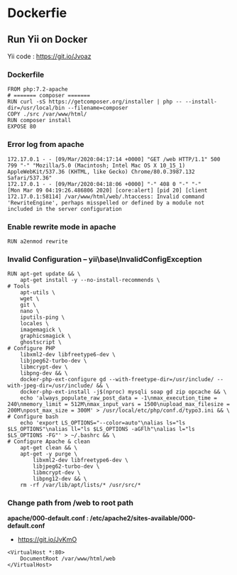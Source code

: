 # Dockerfie

## Run Yii on Docker

Yii code : https://git.io/Jvoaz


### Dockerfile
```
FROM php:7.2-apache
# ======= composer =======
RUN curl -sS https://getcomposer.org/installer | php -- --install-dir=/usr/local/bin --filename=composer
COPY ./src /var/www/html/
RUN composer install
EXPOSE 80
```

###  Error log from apache
```
172.17.0.1 - - [09/Mar/2020:04:17:14 +0000] "GET /web HTTP/1.1" 500 799 "-" "Mozilla/5.0 (Macintosh; Intel Mac OS X 10_15_1) AppleWebKit/537.36 (KHTML, like Gecko) Chrome/80.0.3987.132 Safari/537.36"
172.17.0.1 - - [09/Mar/2020:04:18:06 +0000] "-" 408 0 "-" "-"
[Mon Mar 09 04:19:26.486806 2020] [core:alert] [pid 20] [client 172.17.0.1:58114] /var/www/html/web/.htaccess: Invalid command 'RewriteEngine', perhaps misspelled or defined by a module not included in the server configuration
```

### Enable rewrite mode in apache
```
RUN a2enmod rewrite
```

### Invalid Configuration – yii\base\InvalidConfigException

```
RUN apt-get update && \
    apt-get install -y --no-install-recommends \
# Tools
    apt-utils \
    wget \
    git \
    nano \
    iputils-ping \
    locales \
    imagemagick \
    graphicsmagick \
    ghostscript \
# Configure PHP
    libxml2-dev libfreetype6-dev \
    libjpeg62-turbo-dev \
    libmcrypt-dev \
    libpng-dev && \
    docker-php-ext-configure gd --with-freetype-dir=/usr/include/ --with-jpeg-dir=/usr/include/ && \
    docker-php-ext-install -j$(nproc) mysqli soap gd zip opcache && \
    echo 'always_populate_raw_post_data = -1\nmax_execution_time = 240\nmemory_limit = 512M\nmax_input_vars = 1500\nupload_max_filesize = 200M\npost_max_size = 300M' > /usr/local/etc/php/conf.d/typo3.ini && \
# Configure bash
    echo 'export LS_OPTIONS="--color=auto"\nalias ls="ls $LS_OPTIONS"\nalias ll="ls $LS_OPTIONS -aGFlh"\nalias l="ls $LS_OPTIONS -FG"' > ~/.bashrc && \
# Configure Apache & clean
    apt-get clean && \
    apt-get -y purge \
        libxml2-dev libfreetype6-dev \
        libjpeg62-turbo-dev \
        libmcrypt-dev \
        libpng12-dev && \
    rm -rf /var/lib/apt/lists/* /usr/src/*
```

### Change path from /web to root path

**apache/000-default.conf : /etc/apache2/sites-available/000-default.conf**
- https://git.io/JvKmO
```
<VirtualHost *:80>
    DocumentRoot /var/www/html/web
</VirtualHost>
```